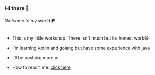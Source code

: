 ### Hi there 👋 
###### Welcome to my world🌍

- This is my little workshop. There isn't much but its honest work😅
- I’m learning kotlin and golang but have some experience with java
- I’ll be pushing more pr


- How to reach me: [click here](https://twitter.com/IAdrianKim)

<!--
**KimAdrian/KimAdrian** is a ✨ _special_ ✨ repository because its `README.md` (this file) appears on your GitHub profile.

Here are some ideas to get you started:

- 🔭 I’m currently working on ...
- 🌱 I’m currently learning ...
- 👯 I’m looking to collaborate on ...
- 🤔 I’m looking for help with ...
- 💬 Ask me about ...
- 📫 How to reach me: ...
- 😄 Pronouns: ...
- ⚡ Fun fact: ...
-->
